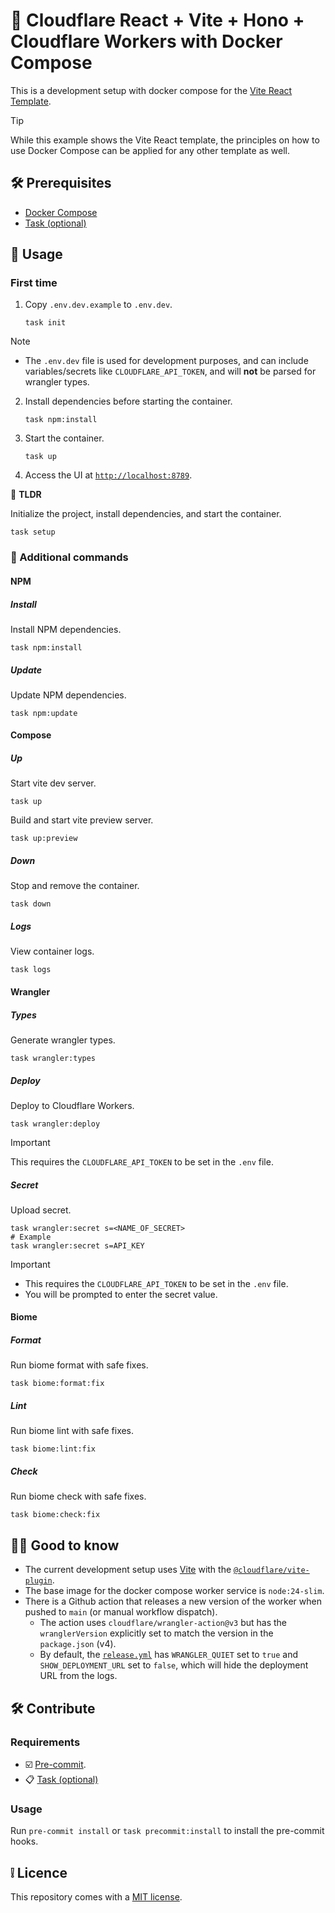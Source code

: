 # 🐋 Cloudflare React + Vite + Hono + Cloudflare Workers with Docker Compose

This is a development setup with docker compose for the [Vite React Template](https://github.com/cloudflare/templates/tree/main/vite-react-template).

> [!TIP]
> While this example shows the Vite React template, the principles on how to use Docker Compose can be applied for any other template as well.

## 🛠️ Prerequisites

* [Docker Compose](https://docs.docker.com/compose/install/)
* [Task (optional)](https://taskfile.dev/installation/)

## 📜 Usage

### First time

1. Copy `.env.dev.example` to `.env.dev`.

	```shell
	task init
	```

> [!NOTE]
> - The `.env.dev` file is used for development purposes, and can include variables/secrets like `CLOUDFLARE_API_TOKEN`, and will **not** be parsed for wrangler types.

2. Install dependencies before starting the container.

	```shell
	task npm:install
	```

3. Start the container.

	```shell
	task up
	```

4. Access the UI at [`http://localhost:8789`](http://localhost:8789).

🚀 **TLDR**

Initialize the project, install dependencies, and start the container.

```shell
task setup
```

### 🐚 Additional commands

#### NPM

##### Install

Install NPM dependencies.

```shell
task npm:install
```

##### Update

Update NPM dependencies.

```shell
task npm:update
```

#### Compose

##### Up

Start vite dev server.

```shell
task up
```

Build and start vite preview server.

```shell
task up:preview
```

##### Down

Stop and remove the container.

```shell
task down
```

##### Logs

View container logs.

```shell
task logs
```

#### Wrangler

##### Types

Generate wrangler types.

```shell
task wrangler:types
```

##### Deploy

Deploy to Cloudflare Workers.

```shell
task wrangler:deploy
```

> [!IMPORTANT]  
> This requires the `CLOUDFLARE_API_TOKEN` to be set in the `.env` file.

##### Secret

Upload secret.

```shell
task wrangler:secret s=<NAME_OF_SECRET>
# Example
task wrangler:secret s=API_KEY
```

> [!IMPORTANT]
> - This requires the `CLOUDFLARE_API_TOKEN` to be set in the `.env` file.
> - You will be prompted to enter the secret value.

#### Biome

##### Format

Run biome format with safe fixes.

```shell
task biome:format:fix
```

##### Lint

Run biome lint with safe fixes.

```shell
task biome:lint:fix
```

##### Check

Run biome check with safe fixes.

```shell
task biome:check:fix
```

## 🧑‍🏫 Good to know

- The current development setup uses [Vite](https://vite.dev/) with the [`@cloudflare/vite-plugin`](https://www.npmjs.com/package/@cloudflare/vite-plugin).
- The base image for the docker compose worker service is `node:24-slim`.
- There is a Github action that releases a new version of the worker when pushed to `main` (or manual workflow dispatch).
	- The action uses `cloudflare/wrangler-action@v3` but has the `wranglerVersion` explicitly set to match the version in the `package.json` (v4).
	- By default, the [`release.yml`](.github/workflows/release.yml) has `WRANGLER_QUIET` set to `true` and `SHOW_DEPLOYMENT_URL` set to `false`, which will hide the deployment URL from the logs.

## 🛠️ Contribute

### Requirements

* ☑️ [Pre-commit](https://pre-commit.com/#installation).
* 📋 [Task (optional)](https://taskfile.dev/installation/)

### Usage

Run `pre-commit install` or `task precommit:install` to install the pre-commit hooks.

## ❕ Licence

This repository comes with a [MIT license](./LICENSE).
